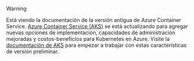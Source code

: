 > [!WARNING]
> Está viendo la documentación de la versión antigua de Azure Container Service. [Azure Container Service (AKS)](../articles/aks/intro-kubernetes.md) se está actualizando para agregar nuevas opciones de implementación, capacidades de administración mejoradas y costos-beneficios para Kubernetes en Azure. Visite la [documentación de AKS](../articles/aks/intro-kubernetes.md) para empezar a trabajar con estas características de versión preliminar.   
>
>
